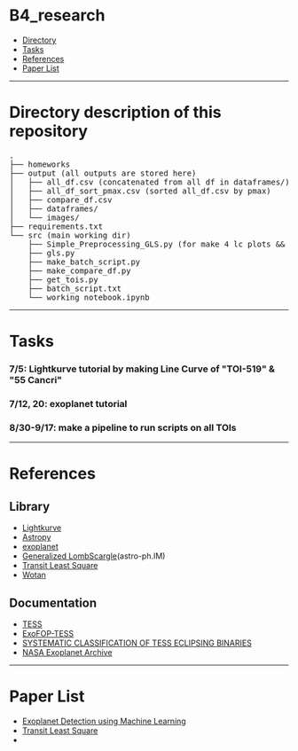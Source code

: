# B4_research
- [Directory](#directory)
- [Tasks](#tasks)
- [References](#references)
- [Paper List](#paper_list)
---
<a name="directory"></a>
# Directory description of this repository

<pre>
.
├── homeworks
├── output (all outputs are stored here)
│   ├── all_df.csv (concatenated from all df in dataframes/)
│   ├── all_df_sort_pmax.csv (sorted all_df.csv by pmax)
│   ├── compare_df.csv
│   ├── dataframes/
│   └── images/
├── requirements.txt
└── src (main working dir)
    ├── Simple_Preprocessing_GLS.py (for make 4 lc plots && make dataframes)
    ├── gls.py
    ├── make_batch_script.py
    ├── make_compare_df.py
    ├── get_tois.py
    ├── batch_script.txt
    └── working_notebook.ipynb
</pre>
---
<a name="tasks"></a>
# Tasks
### 7/5: Lightkurve tutorial by making Line Curve of "TOI-519" & "55 Cancri"
### 7/12, 20: exoplanet tutorial
### 8/30-9/17: make a pipeline to run scripts on all TOIs

---
<a name="references"></a>
# References

## Library
- [Lightkurve](https://docs.lightkurve.org/reference/lightcurve.html)
- [Astropy](https://www.astropy.org/)
- [exoplanet](https://docs.exoplanet.codes/en/latest/)
- [Generalized LombScargle](https://arxiv.org/abs/0901.2573)(astro-ph.IM)
- [Transit Least Square](https://github.com/hippke/tls)
- [Wotan](https://github.com/hippke/wotan)
## Documentation
- [TESS](https://tess.mit.edu/science/data/)
- [ExoFOP-TESS](https://exofop.ipac.caltech.edu/tess/)
- [SYSTEMATIC CLASSIFICATION OF TESS ECLIPSING BINARIES](https://jbirky.github.io/content/AAS_235_Poster.pdf)
- [NASA Exoplanet Archive](https://exoplanetarchive.ipac.caltech.edu/cgi-bin/TblView/nph-tblView?app=ExoTbls&config=PS)

---
<a name="paper_list"></a>
# Paper List
- [Exoplanet Detection using Machine Learning](https://arxiv.org/abs/2011.14135)
- [Transit Least Square](https://arxiv.org/pdf/1901.02015.pdf)
- 
